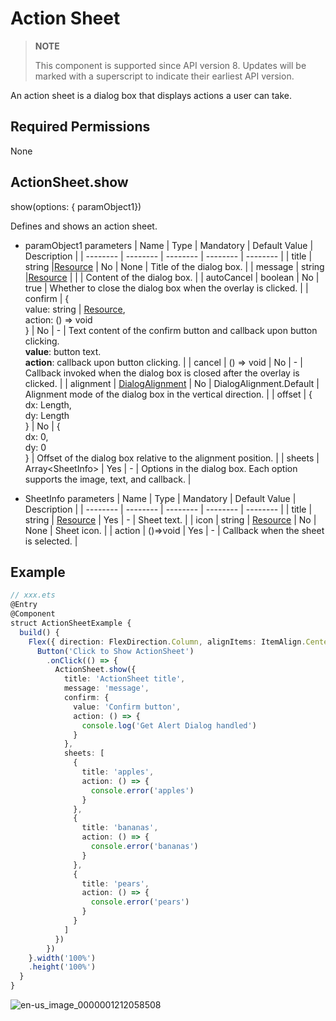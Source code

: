 # Action Sheet


> **NOTE**
>
> This component is supported since API version 8. Updates will be marked with a superscript to indicate their earliest API version.


An action sheet is a dialog box that displays actions a user can take.


## Required Permissions

None


## ActionSheet.show

show(options: { paramObject1})

Defines and shows an action sheet.

- paramObject1 parameters
  | Name | Type | Mandatory | Default Value | Description |
  | -------- | -------- | -------- | -------- | -------- |
  | title | string \|[Resource](../../ui/ts-types.md) | No | None | Title of the dialog box. |
  | message | string \|[Resource](../../ui/ts-types.md) |  |  | Content of the dialog box. |
  | autoCancel | boolean | No | true | Whether to close the dialog box when the overlay is clicked. |
  | confirm | {<br/>value: string \| [Resource](../../ui/ts-types.md),<br/>action: () =&gt; void<br/>} | No | - | Text content of the confirm button and callback upon button clicking.<br/>**value**: button text.<br/>**action**: callback upon button clicking. |
  | cancel | () =&gt; void | No | - | Callback invoked when the dialog box is closed after the overlay is clicked. |
  | alignment | [DialogAlignment](ts-methods-custom-dialog-box.md) | No | DialogAlignment.Default | Alignment mode of the dialog box in the vertical direction. |
  | offset | {<br/>dx: Length,<br/>dy: Length<br/>} | No | {<br/>dx: 0,<br/>dy: 0<br/>} | Offset of the dialog box relative to the alignment position. |
  | sheets | Array<SheetInfo&gt; | Yes | - | Options in the dialog box. Each option supports the image, text, and callback. |

- SheetInfo parameters
  | Name | Type | Mandatory | Default Value | Description |
  | -------- | -------- | -------- | -------- | -------- |
  | title | string \| [Resource](../../ui/ts-types.md) | Yes | - | Sheet text. |
  | icon | string \| [Resource](../../ui/ts-types.md) | No | None | Sheet icon. |
  | action | ()=&gt;void | Yes | - | Callback when the sheet is selected. |


## Example



```ts
// xxx.ets
@Entry
@Component
struct ActionSheetExample {
  build() {
    Flex({ direction: FlexDirection.Column, alignItems: ItemAlign.Center, justifyContent: FlexAlign.Center }) {
      Button('Click to Show ActionSheet')
        .onClick(() => {
          ActionSheet.show({
            title: 'ActionSheet title',
            message: 'message',
            confirm: {
              value: 'Confirm button',
              action: () => {
                console.log('Get Alert Dialog handled')
              }
            },
            sheets: [
              {
                title: 'apples',
                action: () => {
                  console.error('apples')
                }
              },
              {
                title: 'bananas',
                action: () => {
                  console.error('bananas')
                }
              },
              {
                title: 'pears',
                action: () => {
                  console.error('pears')
                }
              }
            ]
          })
        })
    }.width('100%')
    .height('100%')
  }
}
```


![en-us_image_0000001212058508](figures/en-us_image_0000001212058508.gif)

